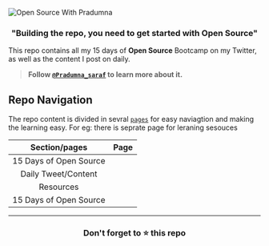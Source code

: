 ![Open Source With Pradumna](https://user-images.githubusercontent.com/51878265/160343560-2ae1addf-c4d0-444b-ab0d-b3d033265055.png)

<h3 align="center"><b>"Building the repo, you need to get started with Open Source"</b></h3>

This repo contains all my 15 days of **Open Source** Bootcamp on my Twitter, as well as the content I post on daily.

> **Follow [`@Pradumna_saraf`](https://twitter.com/pradumna_saraf) to learn more about it.**

## Repo Navigation
The repo content is divided in sevral [`pages`](/pages) for easy naviagtion and making the learning easy. For eg: there is seprate page for leraning sesouces </b>


   
|               Section/pages             |              Page           |
|:---------------------------------------:|:---------------------------:|
|        15 Days of Open Source           |                             |
|        Daily Tweet/Content              |                             |
|        Resources            |                             |
|        15 Days of Open Source            |                             |





---
<h3 align = "center">Don't forget to ⭐ this repo<h3>
